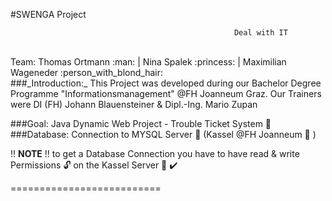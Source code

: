 #SWENGA Project 

                                                      Deal with IT

<br>
Team: Thomas Ortmann :man: | Nina Spalek :princess: | Maximilian Wageneder :person_with_blond_hair:
<br>
###_Introduction:_
This Project was developed during our Bachelor Degree Programme "Informationsmanagement" @FH Joanneum Graz.  
Our Trainers were DI (FH) Johann Blauensteiner & Dipl.-Ing. Mario Zupan

###Goal: 
Java Dynamic Web Project - Trouble Ticket System :page_facing_up: <br>
###Database:
Connection to MYSQL Server :briefcase: (Kassel @FH Joanneum :office: )
  
!! **NOTE** !! to get a Database Connection you have to have read & write Permissions :unlock: on the Kassel Server :satellite:  :heavy_check_mark:


==========================
